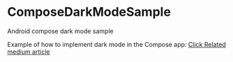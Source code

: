# ComposeDarkModeSample
Android compose dark mode sample

Example of how to implement dark mode in the Compose app:
[Click Related medium article](https://www.google.com)
